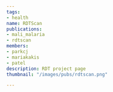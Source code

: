 ```yaml
---
tags:
- health
name: RDTScan
publications:
- mali_malaria
- rdtscan
members:
- parkcj
- mariakakis
- patel
description: RDT project page
thumbnail: "/images/pubs/rdtscan.png"

---
```

